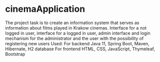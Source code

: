 # cinemaApplication
The project task is to create an information system that serves as information about films played in Krakow cinemas. Interface for a not logged in user, interface for a logged in user, admin interface and login mechanism for the administrator and the user with the possibility of registering new users
Used:
For backend Java 11, Spring Boot, Maven, Hibernate, H2 database
For frontend HTML, CSS, JavaScript, Thymeleaf, Bootstrap
